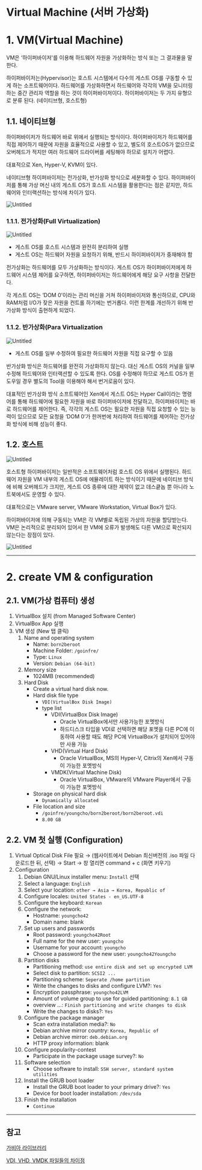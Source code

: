 # Virtual Machine (서버 가상화)

# 1. VM(Virtual Machine)

VM은 ‘하이퍼바이저'를 이용해 하드웨어 자원을 가상화하는 방식 또는 그 결과물을 말한다.

하이퍼바이저는(Hypervisor)는 호스트 시스템에서 다수의 게스트 OS를 구동할 수 있게 하는 소프트웨어이다. 하드웨어를 가상화하면서 하드웨어와 각각의 VM을 모니터링하는 중간 관리자 역할을 하는 것이 하이퍼바이저이다. 하이퍼바이저는 두 가지 유형으로 분류 된다. (네이티브형, 호스트형)

## 1.1. 네이티브형

하이퍼바이저가 하드웨어 바로 위에서 실행되는 방식이다. 하이퍼바이저가 하드웨어를 직접 제어하기 때문에 자원을 효율적으로 사용할 수 있고, 별도의 호스트OS가 없으므로 오버헤드가 적지만 여러 하드웨어 드라이버를 세팅해야 하므로 설치가 어렵다.

대표적으로 Xen, Hyper-V, KVM이 있다.

네이티브형 하이퍼바이저는 전가상화, 반가상화 방식으로 세분화할 수 있다. 하이퍼바이저를 통해 가상 머신 내의 게스트 OS가 호스트 시스템을 활용한다는 점은 같지만, 하드웨어와 인터랙션하는 방식에 차이가 있다.

![Untitled](Virtual%20Machine%20(%E1%84%89%E1%85%A5%E1%84%87%E1%85%A5%20%E1%84%80%E1%85%A1%E1%84%89%E1%85%A1%E1%86%BC%E1%84%92%E1%85%AA)%2020d88f79302f41eb88a6185362112edc/Untitled.png)

### 1.1.1. 전가상화(Full Virtualization)

![Untitled](Virtual%20Machine%20(%E1%84%89%E1%85%A5%E1%84%87%E1%85%A5%20%E1%84%80%E1%85%A1%E1%84%89%E1%85%A1%E1%86%BC%E1%84%92%E1%85%AA)%2020d88f79302f41eb88a6185362112edc/Untitled%201.png)

- 게스트 OS를 호스트 시스템과 완전히 분리하여 실행
- 게스트 OS는 하드웨어 자원을 요청하기 위해, 반드시 하이퍼바이저가 중재해야 함

전가상화는 하드웨어를 모두 가상화하는 방식이다. 게스트 OS가 하이퍼바이저에게 하드웨어 시스템 제어를 요구하면, 하이퍼바이저는 하드웨어에게 해당 요구 사항을 전달한다.

각 게스트 OS는  ‘DOM 0’이라는 관리 머신을 거쳐 하이퍼바이저와 통신하므로, CPU와 RAM처럼 I/O가 잦은 자원을 컨트롤 하기에는 번거롭다. 이런 한계를 개선하기 위해 반가상화 방식이 출현하게 되었다.

### 1.1.2. 반가상화(Para Virtualization

![Untitled](Virtual%20Machine%20(%E1%84%89%E1%85%A5%E1%84%87%E1%85%A5%20%E1%84%80%E1%85%A1%E1%84%89%E1%85%A1%E1%86%BC%E1%84%92%E1%85%AA)%2020d88f79302f41eb88a6185362112edc/Untitled%202.png)

- 게스트 OS를 일부 수정하여 필요한 하드웨어 자원을 직접 요구할 수 있음

반가상화 방식은 하드웨어를 완전히 가상화하지 않는다. 대신 게스트 OS의 커널을 일부 수정해 하드웨어와 인터랙션할 수 있도록 한다. OS를 수정해야 하므로 게스트 OS가 윈도우일 경우 별도의 Tool을 이용해야 해서 번거로움이 있다.

대표적인 반가상화 방식 소프트웨어인 Xen에서 게스트 OS는 Hyper Call이라는 명령어를 통해 하드웨어에 필요한 자원을 바로 하이퍼바이저에 전달하고, 하이퍼바이저는 바로 하드웨어를 제어한다. 즉, 각각의 게스트 OS는 필요한 자원을 직접 요청할 수 있는 능력이 있으므로 모든 요청을 ‘DOM 0’가 한꺼번에 처리하여 하드웨어를 제어하는 전가상화 방식에 비해 성능이 좋다.

## 1.2. 호스트

![Untitled](Virtual%20Machine%20(%E1%84%89%E1%85%A5%E1%84%87%E1%85%A5%20%E1%84%80%E1%85%A1%E1%84%89%E1%85%A1%E1%86%BC%E1%84%92%E1%85%AA)%2020d88f79302f41eb88a6185362112edc/Untitled%203.png)

호스트형 하이퍼바이저는 일반적은 소프트웨어처럼 호스트 OS 위에서 실행된다. 하드웨어 자원을 VM 내부의 게스트 OS에 에뮬레이트 하는 방식이기 때문에 네이티브 방식에 비해 오버헤드가 크지만, 게스트 OS 종류에 대한 제약이 없고 데스킅놉 뿐 아니라 노트북에서도 운영할 수 있다.

대표적으로는 VMware server, VMware Workstation, Virtual Box가 있다.

하이퍼바이저에 의해 구동되는 VM은 각 VM별로 독립된 가상의 자원을 할당받는다. VM은 논리적으로 분리되어 있어서 한 VM에 오류가 발생해도 다른 VM으로 확산되지 않는다는 장점이 있다.

![Untitled](Virtual%20Machine%20(%E1%84%89%E1%85%A5%E1%84%87%E1%85%A5%20%E1%84%80%E1%85%A1%E1%84%89%E1%85%A1%E1%86%BC%E1%84%92%E1%85%AA)%2020d88f79302f41eb88a6185362112edc/Untitled%204.png)

---

# 2. create VM & configuration

## 2.1. VM(가상 컴퓨터) 생성

1. VirtualBox 설치 (from Managed Software Center)
2. VirtualBox App 실행
3. VM 생성 (New 탭 클릭)
    1. Name and operating system
        - Name: `born2beroot`
        - Machine Folder: `/goinfre/`
        - Type: `Linux`
        - Version: `Debian (64-bit)`
    2. Memory size
        - 1024MB (recommended)
    3. Hard Disk
        - Create a virtual hard disk now.
        - Hard disk file type
            - `VDI(VirtualBox Disk Image)`
            - type list
                - VDI(VirtualBox Disk Image)
                    - Oracle VirtualBox에서만 사용가능한 포멧방식
                    - 하드디스크 타입을 VDI로 선택하면 해당 포멧을 다른 PC에 이동하여 사용할 때도 해당 PC에 VirtualBox가 설치되어 있어야만 사용 가능
                - VHD(Virtual Hard Disk)
                    - Oracle VirtualBox, MS의 Hyper-V, Citrix의 Xen에서 구동이 가능한 포멧방식
                - VMDK(Virtual Machine Disk)
                    - Oracle VirtualBox, VMware의 VMware Player에서 구동이 가능한 포멧방식
        - Storage on physical hard disk
            - `Dynamically allocated`
        - File location and size
            - `/goinfre/youngcho/born2beroot/born2beroot.vdi`
            - `8.00 GB`

## 2.2. VM 첫 실행 (Configuration)

1. Virtual Optical Disk File 필요 → (웹사이트에서 Debian 최신버전의 .iso 파일 다운로드한 뒤, 선택) → Start → 창 열리면 command + c (화면 키우기)
2. Configuration
    1. Debian GNU/Linux installer menu: `Install` 선택
    2. Select a language: `English`
    3. Select your location: `other → Asia → Korea, Republic of`
    4. Configure locales: `United States - en_US.UTF-8`
    5. Configure the keyboard: `Korean`
    6. Configure the network: 
        - Hostname: `youngcho42`
        - Domain name: blank
    7. Set up users and passwords
        - Root password: `youngcho42Root`
        - Full name for the new user: `youngcho`
        - Username for your account: `youngcho`
        - Choose a password for the new user: `youngcho42Youngcho`
    8. Partition disks
        - Partitioning method: `use entire disk and set up encrypted LVM`
        - Select disk to partition: `SCSI2 ...`
        - Partitioning scheme: `Seperate /home partition`
        - Write the changes to disks and configure LVM?: `Yes`
        - Encryption passphrase: `youngcho42LVM`
        - Amount of volume group to use for guided partitioning: `8.1 GB`
        - overview …: `Finish partitioning and write changes to disk`
        - Write the changes to disks?: `Yes`
    9. Configure the package manager
        - Scan extra installation media?: `No`
        - Debian archive mirror country: `Korea, Republic of`
        - Debian archive mirror: `deb.debian.org`
        - HTTP proxy information: blank
    10. Configure popularity-contest
        - Participate in the package usage survey?: `No`
    11. Software selection
        - Choose software to install: `SSH server, standard system utilities`
    12. Install the GRUB boot loader
        - Install the GRUB boot loader to your primary drive?: `Yes`
        - Device for boot loader installation: `/dev/sda`
    13. Finish the installation
        - `Continue`

---

## 참고

[가비아 라이브러리](https://library.gabia.com/contents/infrahosting/7426/)

[](https://techdebt.tistory.com/18?category=833728)

[VDI, VHD, VMDK 파일들의 차이점](https://apophis0.tistory.com/48)